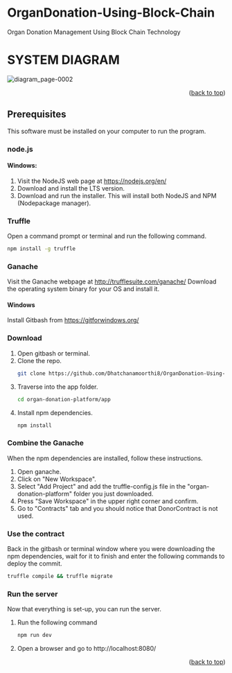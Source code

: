 # OrganDonation-Using-Block-Chain
Organ Donation Management Using Block Chain Technology

# SYSTEM DIAGRAM
![diagram_page-0002](https://github.com/Dhatchanamoorthi8/OrganDonation-Using-Block-Chain/assets/111693185/f4b01c64-767c-44e2-a1bf-96ba6a5347a7)
<p align="right">(<a href="#readme-top">back to top</a>)</p>

## Prerequisites

This software must be installed on your computer to run the program.
### node.js

  #### Windows:
  1. Visit the NodeJS web page at https://nodejs.org/en/
  2. Download and install the LTS version.
  3. Download and run the installer. This will install both NodeJS and NPM (Nodepackage manager).
  
### Truffle
Open a command prompt or terminal and run the following command.
```sh
npm install -g truffle
```

### Ganache
Visit the Ganache webpage at http://trufflesuite.com/ganache/
Download the operating system binary for your OS and install it.

#### Windows
Install Gitbash from https://gitforwindows.org/

### Download
1. Open gitbash or terminal.
2. Clone the repo.
   ```sh
   git clone https://github.com/Dhatchanamoorthi8/OrganDonation-Using-Block-Chain.git
   ```
3. Traverse into the app folder.
   ```sh
   cd organ-donation-platform/app
   ```
4. Install npm dependencies.
   ```sh
   npm install
   ```
   
   
### Combine the Ganache
When the npm dependencies are installed, follow these instructions.
1. Open ganache.
2. Click on "New Workspace".
3. Select "Add Project" and add the truffle-config.js file in the "organ-donation-platform" folder you just downloaded.
4. Press "Save Workspace" in the upper right corner and confirm.
5. Go to "Contracts" tab and you should notice that DonorContract is not used.

### Use the contract
Back in the gitbash or terminal window where you were downloading the npm dependencies, wait for it to finish and enter the following commands to deploy the commit.
```sh
truffle compile && truffle migrate
```

### Run the server
Now that everything is set-up, you can run the server.
1. Run the following command
   ```sh
   npm run dev
   ```
2. Open a browser and go to http://localhost:8080/
<p align="right">(<a href="#readme-top">back to top</a>)</p>

